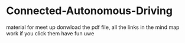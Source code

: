 # Connected-Autonomous-Driving
material for meet up
donwload the pdf file, all the links in the mind map work if you click them
have fun
uwe
